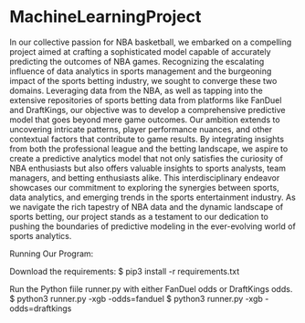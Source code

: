 # MachineLearningProject

In our collective passion for NBA basketball, we embarked on a compelling project aimed at crafting a sophisticated model capable of accurately predicting the outcomes of NBA games. Recognizing the escalating influence of data analytics in sports management and the burgeoning impact of the sports betting industry, we sought to converge these two domains. Leveraging data from the NBA, as well as tapping into the extensive repositories of sports betting data from platforms like FanDuel and DraftKings, our objective was to develop a comprehensive predictive model that goes beyond mere game outcomes. Our ambition extends to uncovering intricate patterns, player performance nuances, and other contextual factors that contribute to game results. By integrating insights from both the professional league and the betting landscape, we aspire to create a predictive analytics model that not only satisfies the curiosity of NBA enthusiasts but also offers valuable insights to sports analysts, team managers, and betting enthusiasts alike. This interdisciplinary endeavor showcases our commitment to exploring the synergies between sports, data analytics, and emerging trends in the sports entertainment industry. As we navigate the rich tapestry of NBA data and the dynamic landscape of sports betting, our project stands as a testament to our dedication to pushing the boundaries of predictive modeling in the ever-evolving world of sports analytics.


Running Our Program:

Download the requirements:
$ pip3 install -r requirements.txt

Run the Python fiile runner.py with either FanDuel odds or DraftKings odds.
$ python3 runner.py -xgb -odds=fanduel
$ python3 runner.py -xgb -odds=draftkings

